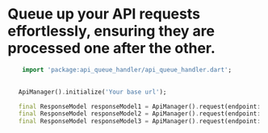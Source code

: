 


# Queue up your API requests effortlessly, ensuring they are processed one after the other.



```dart
    import 'package:api_queue_handler/api_queue_handler.dart';
```


```dart
   
   ApiManager().initialize('Your base url');

   final ResponseModel responseModel1 = ApiManager().request(endpoint: 'a',runParallel:false);
   final ResponseModel responseModel2 = ApiManager().request(endpoint: 'b',runParallel:false);
   final ResponseModel responseModel3 = ApiManager().request(endpoint: 'c',runParallel:false);

```

